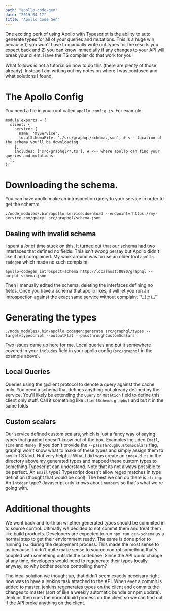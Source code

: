 ```yaml
---
path: "apollo-code-gen"
date: "2019-04-17"
title: "Apollo Code Gen"
---
```


One exciting perk of using Apollo with Typescript is the ability to auto generate types for all of your queries and mutations. This is a huge win because 1) you won't have to manually write out types for the results you expect back and 2) you can know immediatly if any changes to your API will break your client. Have the TS compiler do that work for you!

What follows is not a tutorial on how to do this (there are plenty of those already). Instead I am writing out my notes on where I was confused and what solutions I found.

# The Apollo Config

You need a file in your root called `apollo.config.js`. For example:

```
module.exports = {
  client: {
    service: {
      name: 'myService',
      localSchemaFile: './src/graphql/schema.json', # <-- location of the schema you'll be downloading
    },
    includes: ['src/graphql/*.ts'], # <-- where apollo can find your queries and mutations.
  },
};
```

# Downloading the schema. 

You can have apollo make an introspection query to your service in order to get the schema:

```
./node_modules/.bin/apollo service:download --endpoint='https://my-service.com/query' src/graphql/schema.json
```

## Dealing with invalid schema

I spent a _lot_ of time stuck on this. It turned out that our schema had two interfaces that defined no fields. This isn't _wrong_ persay but Apollo didn't like it and complained. My work around was to use an older tool `apollo-codegen` which made no such complaint
```
apollo-codegen introspect-schema http://localhost:8080/graphql --output schema.json
```

Then I manually edited the schema, deleting the interfaces defining no fields. Once you have a schema that apollo likes, it will let you run an introspection against the exact same service without complaint ¯\\\_(ツ)\_/¯

# Generating the types

```
./node_modules/.bin/apollo codegen:generate src/graphql/types --target=typescript --outputFlat --passthroughCustomScalars
```

Two issues came up here for me. Local queries and put it somewhere covered in your `includes` field in your apollo config (`src/graphql` in the example above).

## Local Queries

Queries using the @client protocol to denote a query against the cache only. You need a schema that defines anything not already defined by the service. You'll likely be extending the `Query` or `Mutation` field to define this client only stuff. Call it something like `clientSchema.graphql` and but it in the same folds

## Custom scalars

Our service defined custom scalars, which is just a fancy way of saying types that graphql doesn't know out of the box. Examples included `Email`, `Time` and `Money`. If you don't provide the `--passthroughCustomScalars` flag, graphql won't know what to make of these types and simply assign them to `any` in TS land. Not very helpful! What I did was create an `index.d.ts` in the directory above my generated types and mapped these custom types to something Typescript can understand. Note that its not always possible to be perfect. An `Email` type? Typescript doesn't allow regex matches in type definition (thought that would be cool). The best we can do there is `string`. An `Integer` type? Javascript only knows about `number`s so that's what we're going with.

# Additional thoughts

We went back and forth on whether generated types should be commited in to source control. Ultimatly we decided to not commit them and treat them like build products. Developers are expected to run `npm run gen-schema` as a normal step to get their enviornment ready. The same is done prior to running `tsc` during the deployment process. This made the most sense to us because it didn't quite make sense to source control something that's coupled with something outside the codebase. Since the API could change at any time, developers would need to regenerate their types locally anyway, so why bother source controlling them?

The ideal solution we thought up, that didn't seem exactly neccisary right now was to have a jenkins task attached to the API. When ever a commit is added to master, jenkins regenerates types on the client and commits the changes to master (sort of like a weekly automatic bundle or npm update). Jenkins then runs the normal build process on the client so we can find out if the API broke anything on the client.